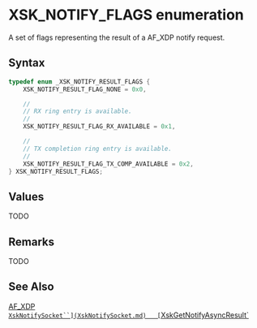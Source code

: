 # XSK_NOTIFY_FLAGS enumeration

A set of flags representing the result of a AF_XDP notify request.

## Syntax

```C
typedef enum _XSK_NOTIFY_RESULT_FLAGS {
    XSK_NOTIFY_RESULT_FLAG_NONE = 0x0,

    //
    // RX ring entry is available.
    //
    XSK_NOTIFY_RESULT_FLAG_RX_AVAILABLE = 0x1,

    //
    // TX completion ring entry is available.
    //
    XSK_NOTIFY_RESULT_FLAG_TX_COMP_AVAILABLE = 0x2,
} XSK_NOTIFY_RESULT_FLAGS;
```

## Values

TODO

## Remarks

TODO

## See Also

[AF_XDP](../afxdp.md)  
[`XskNotifySocket``](XskNotifySocket.md)  
[`XskGetNotifyAsyncResult`](XskGetNotifyAsyncResult.md)  
